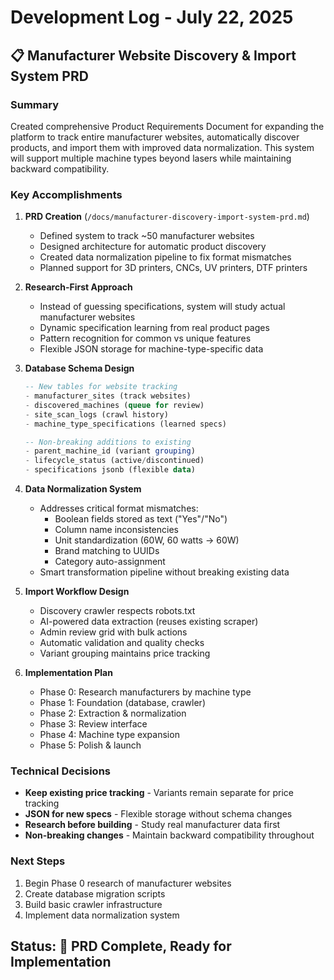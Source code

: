 # Development Log - July 22, 2025

## 📋 Manufacturer Website Discovery & Import System PRD

### Summary
Created comprehensive Product Requirements Document for expanding the platform to track entire manufacturer websites, automatically discover products, and import them with improved data normalization. This system will support multiple machine types beyond lasers while maintaining backward compatibility.

### Key Accomplishments

1. **PRD Creation** (`/docs/manufacturer-discovery-import-system-prd.md`)
   - Defined system to track ~50 manufacturer websites
   - Designed architecture for automatic product discovery
   - Created data normalization pipeline to fix format mismatches
   - Planned support for 3D printers, CNCs, UV printers, DTF printers

2. **Research-First Approach**
   - Instead of guessing specifications, system will study actual manufacturer websites
   - Dynamic specification learning from real product pages
   - Pattern recognition for common vs unique features
   - Flexible JSON storage for machine-type-specific data

3. **Database Schema Design**
   ```sql
   -- New tables for website tracking
   - manufacturer_sites (track websites)
   - discovered_machines (queue for review)
   - site_scan_logs (crawl history)
   - machine_type_specifications (learned specs)
   
   -- Non-breaking additions to existing
   - parent_machine_id (variant grouping)
   - lifecycle_status (active/discontinued)
   - specifications jsonb (flexible data)
   ```

4. **Data Normalization System**
   - Addresses critical format mismatches:
     - Boolean fields stored as text ("Yes"/"No")
     - Column name inconsistencies
     - Unit standardization (60W, 60 watts → 60W)
     - Brand matching to UUIDs
     - Category auto-assignment
   - Smart transformation pipeline without breaking existing data

5. **Import Workflow Design**
   - Discovery crawler respects robots.txt
   - AI-powered data extraction (reuses existing scraper)
   - Admin review grid with bulk actions
   - Automatic validation and quality checks
   - Variant grouping maintains price tracking

6. **Implementation Plan**
   - Phase 0: Research manufacturers by machine type
   - Phase 1: Foundation (database, crawler)
   - Phase 2: Extraction & normalization
   - Phase 3: Review interface
   - Phase 4: Machine type expansion
   - Phase 5: Polish & launch

### Technical Decisions

- **Keep existing price tracking** - Variants remain separate for price tracking
- **JSON for new specs** - Flexible storage without schema changes
- **Research before building** - Study real manufacturer data first
- **Non-breaking changes** - Maintain backward compatibility throughout

### Next Steps
1. Begin Phase 0 research of manufacturer websites
2. Create database migration scripts
3. Build basic crawler infrastructure
4. Implement data normalization system

## Status: 📄 PRD Complete, Ready for Implementation